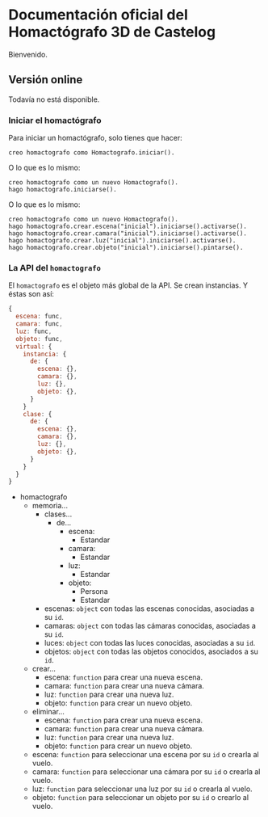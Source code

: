 # Documentación oficial del Homactógrafo 3D de Castelog

Bienvenido.

## Versión online

Todavía no está disponible.


### Iniciar el homactógrafo

Para iniciar un homactógrafo, solo tienes que hacer:

```calo
creo homactografo como Homactografo.iniciar().
```

O lo que es lo mismo:

```calo
creo homactografo como un nuevo Homactografo().
hago homactografo.iniciarse().
```

O lo que es lo mismo:

```calo
creo homactografo como un nuevo Homactografo().
hago homactografo.crear.escena("inicial").iniciarse().activarse().
hago homactografo.crear.camara("inicial").iniciarse().activarse().
hago homactografo.crear.luz("inicial").iniciarse().activarse().
hago homactografo.crear.objeto("inicial").iniciarse().pintarse().
```

### La API del `homactografo`

El `homactografo` es el objeto más global de la API. Se crean instancias. Y éstas son así:

```js
{
  escena: func,
  camara: func,
  luz: func,
  objeto: func,
  virtual: {
    instancia: {
      de: {
        escena: {},
        camara: {},
        luz: {},
        objeto: {},
      }
    }
    clase: {
      de: {
        escena: {},
        camara: {},
        luz: {},
        objeto: {},
      }
    }
  }
}

```

- homactografo
  - memoria...
    - clases...
      - de...
        - escena:
          - Estandar
        - camara:
          - Estandar
        - luz:
          - Estandar
        - objeto:
          - Persona
          - Estandar
    - escenas: `object` con todas las escenas conocidas, asociadas a su `id`.
    - camaras: `object` con todas las cámaras conocidas, asociadas a su `id`.
    - luces: `object` con todas las luces conocidas, asociadas a su `id`.
    - objetos: `object` con todas las objetos conocidos, asociados a su `id`.
  - crear...
    - escena: `function` para crear una nueva escena.
    - camara: `function` para crear una nueva cámara.
    - luz: `function` para crear una nueva luz.
    - objeto: `function` para crear un nuevo objeto.
  - eliminar...
    - escena: `function` para crear una nueva escena.
    - camara: `function` para crear una nueva cámara.
    - luz: `function` para crear una nueva luz.
    - objeto: `function` para crear un nuevo objeto.
  - escena: `function` para seleccionar una escena por su `id` o crearla al vuelo.
  - camara: `function` para seleccionar una cámara por su `id` o crearla al vuelo.
  - luz: `function` para seleccionar una luz por su `id` o crearla al vuelo.
  - objeto: `function` para seleccionar un objeto por su `id` o crearlo al vuelo.
